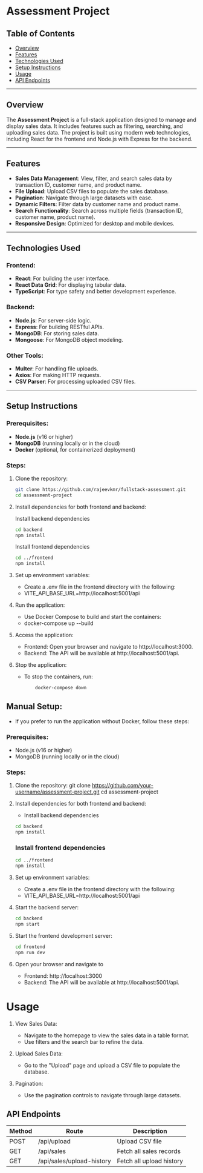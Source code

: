 # Assessment Project

## Table of Contents

- [Overview](#overview)
- [Features](#features)
- [Technologies Used](#technologies-used)
- [Setup Instructions](#setup-instructions)
- [Usage](#usage)
- [API Endpoints](#api-endpoints)

---

## Overview

The **Assessment Project** is a full-stack application designed to manage and display sales data. It includes features such as filtering, searching, and uploading sales data. The project is built using modern web technologies, including React for the frontend and Node.js with Express for the backend.

---

## Features

- **Sales Data Management**: View, filter, and search sales data by transaction ID, customer name, and product name.
- **File Upload**: Upload CSV files to populate the sales database.
- **Pagination**: Navigate through large datasets with ease.
- **Dynamic Filters**: Filter data by customer name and product name.
- **Search Functionality**: Search across multiple fields (transaction ID, customer name, product name).
- **Responsive Design**: Optimized for desktop and mobile devices.

---

## Technologies Used

### Frontend:

- **React**: For building the user interface.
- **React Data Grid**: For displaying tabular data.
- **TypeScript**: For type safety and better development experience.

### Backend:

- **Node.js**: For server-side logic.
- **Express**: For building RESTful APIs.
- **MongoDB**: For storing sales data.
- **Mongoose**: For MongoDB object modeling.

### Other Tools:

- **Multer**: For handling file uploads.
- **Axios**: For making HTTP requests.
- **CSV Parser**: For processing uploaded CSV files.

---

## Setup Instructions

### Prerequisites:

- **Node.js** (v16 or higher)
- **MongoDB** (running locally or in the cloud)
- **Docker** (optional, for containerized deployment)

### Steps:

1. Clone the repository:
   ```bash
   git clone https://github.com/rajeevkmr/fullstack-assessment.git
   cd assessment-project
   ```
2. Install dependencies for both frontend and backend:

   Install backend dependencies

   ```bash
   cd backend
   npm install
   ```

   Install frontend dependencies

   ```bash
   cd ../frontend
   npm install
   ```

3. Set up environment variables:

   - Create a .env file in the frontend directory with the following:
   - VITE_API_BASE_URL=http://localhost:5001/api

4. Run the application:

   - Use Docker Compose to build and start the containers:
   - docker-compose up --build

5. Access the application:

   - Frontend: Open your browser and navigate to http://localhost:3000.
   - Backend: The API will be available at http://localhost:5001/api.

6. Stop the application:
   - To stop the containers, run:
     ```bash
         docker-compose down
     ```

## Manual Setup:

- If you prefer to run the application without Docker, follow these steps:

### Prerequisites:

- Node.js (v16 or higher)
- MongoDB (running locally or in the cloud)

### Steps:

1. Clone the repository:
   git clone https://github.com/your-username/assessment-project.git
   cd assessment-project
2. Install dependencies for both frontend and backend:

   - Install backend dependencies

   ```bash
   cd backend
   npm install
   ```

   ### Install frontend dependencies

   ```bash
   cd ../frontend
   npm install
   ```

3. Set up environment variables:

   - Create a .env file in the frontend directory with the following:
   - VITE_API_BASE_URL=http://localhost:5001/api

4. Start the backend server:
   ```bash
   cd backend
   npm start
   ```
5. Start the frontend development server:

   ```bash
   cd frontend
   npm run dev
   ```

6. Open your browser and navigate to
   - Frontend: http://localhost:3000
   - Backend: The API will be available at http://localhost:5001/api.

# Usage

1.  View Sales Data:

    - Navigate to the homepage to view the sales data in a table format.
    - Use filters and the search bar to refine the data.

2.  Upload Sales Data:

    - Go to the "Upload" page and upload a CSV file to populate the database.

3.  Pagination:
    - Use the pagination controls to navigate through large datasets.

## API Endpoints

| Method | Route                     | Description              |
| ------ | ------------------------- | ------------------------ |
| POST   | /api/upload               | Upload CSV file          |
| GET    | /api/sales                | Fetch all sales records  |
| GET    | /api/sales/upload-history | Fetch all upload history |
